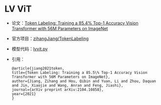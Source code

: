 # LV ViT
* 论文：[Token Labeling: Training a 85.4% Top-1 Accuracy Vision Transformer with 56M Parameters on ImageNet](https://arxiv.org/abs/2104.10858)
* 官方项目：[zihangJiang/TokenLabeling](https://github.com/zihangJiang/TokenLabeling)
* 模型代码：[lvvit.py](../../../ppim/models/lvvit.py)

* 引用：

    ```
    @article{jiang2021token,
    title={Token Labeling: Training a 85.5\% Top-1 Accuracy Vision Transformer with 56M Parameters on ImageNet},
    author={Jiang, Zihang and Hou, Qibin and Yuan, Li and Zhou, Daquan and Jin, Xiaojie and Wang, Anran and Feng, Jiashi},
    journal={arXiv preprint arXiv:2104.10858},
    year={2021}
    }
    ```
